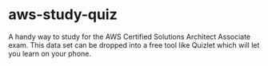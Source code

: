 # aws-study-quiz
A handy way to study for the AWS Certified Solutions Architect Associate exam.  This data set can be dropped into a free tool like Quizlet which will let you learn on your phone.
